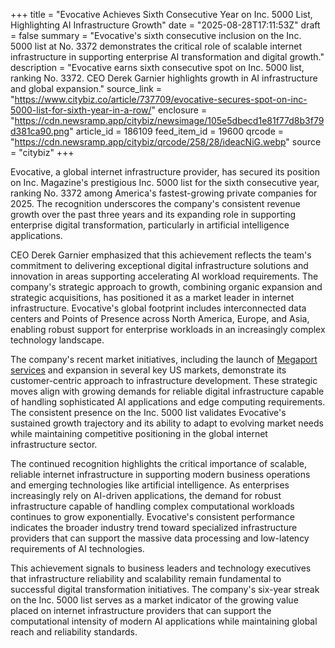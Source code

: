 +++
title = "Evocative Achieves Sixth Consecutive Year on Inc. 5000 List, Highlighting AI Infrastructure Growth"
date = "2025-08-28T17:11:53Z"
draft = false
summary = "Evocative's sixth consecutive inclusion on the Inc. 5000 list at No. 3372 demonstrates the critical role of scalable internet infrastructure in supporting enterprise AI transformation and digital growth."
description = "Evocative earns sixth consecutive spot on Inc. 5000 list, ranking No. 3372. CEO Derek Garnier highlights growth in AI infrastructure and global expansion."
source_link = "https://www.citybiz.co/article/737709/evocative-secures-spot-on-inc-5000-list-for-sixth-year-in-a-row/"
enclosure = "https://cdn.newsramp.app/citybiz/newsimage/105e5dbecd1e81f77d8b3f79d381ca90.png"
article_id = 186109
feed_item_id = 19600
qrcode = "https://cdn.newsramp.app/citybiz/qrcode/258/28/ideacNiG.webp"
source = "citybiz"
+++

<p>Evocative, a global internet infrastructure provider, has secured its position on Inc. Magazine's prestigious Inc. 5000 list for the sixth consecutive year, ranking No. 3372 among America's fastest-growing private companies for 2025. The recognition underscores the company's consistent revenue growth over the past three years and its expanding role in supporting enterprise digital transformation, particularly in artificial intelligence applications.</p><p>CEO Derek Garnier emphasized that this achievement reflects the team's commitment to delivering exceptional digital infrastructure solutions and innovation in areas supporting accelerating AI workload requirements. The company's strategic approach to growth, combining organic expansion and strategic acquisitions, has positioned it as a market leader in internet infrastructure. Evocative's global footprint includes interconnected data centers and Points of Presence across North America, Europe, and Asia, enabling robust support for enterprise workloads in an increasingly complex technology landscape.</p><p>The company's recent market initiatives, including the launch of <a href="https://www.evocative.com" rel="nofollow" target="_blank">Megaport services</a> and expansion in several key US markets, demonstrate its customer-centric approach to infrastructure development. These strategic moves align with growing demands for reliable digital infrastructure capable of handling sophisticated AI applications and edge computing requirements. The consistent presence on the Inc. 5000 list validates Evocative's sustained growth trajectory and its ability to adapt to evolving market needs while maintaining competitive positioning in the global internet infrastructure sector.</p><p>The continued recognition highlights the critical importance of scalable, reliable internet infrastructure in supporting modern business operations and emerging technologies like artificial intelligence. As enterprises increasingly rely on AI-driven applications, the demand for robust infrastructure capable of handling complex computational workloads continues to grow exponentially. Evocative's consistent performance indicates the broader industry trend toward specialized infrastructure providers that can support the massive data processing and low-latency requirements of AI technologies.</p><p>This achievement signals to business leaders and technology executives that infrastructure reliability and scalability remain fundamental to successful digital transformation initiatives. The company's six-year streak on the Inc. 5000 list serves as a market indicator of the growing value placed on internet infrastructure providers that can support the computational intensity of modern AI applications while maintaining global reach and reliability standards.</p>